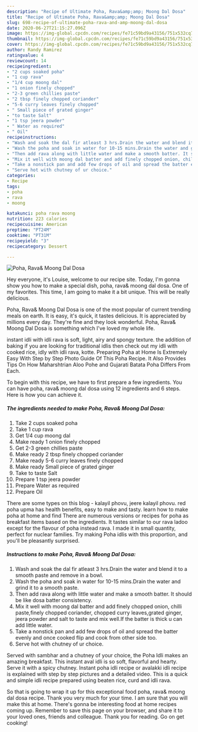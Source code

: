```yaml
---
description: "Recipe of Ultimate Poha, Rava&amp;amp; Moong Dal Dosa"
title: "Recipe of Ultimate Poha, Rava&amp;amp; Moong Dal Dosa"
slug: 698-recipe-of-ultimate-poha-rava-and-amp-moong-dal-dosa
date: 2020-06-27T21:15:27.096Z
image: https://img-global.cpcdn.com/recipes/fe71c59bd9a43156/751x532cq70/poha-rava-moong-dal-dosa-recipe-main-photo.jpg
thumbnail: https://img-global.cpcdn.com/recipes/fe71c59bd9a43156/751x532cq70/poha-rava-moong-dal-dosa-recipe-main-photo.jpg
cover: https://img-global.cpcdn.com/recipes/fe71c59bd9a43156/751x532cq70/poha-rava-moong-dal-dosa-recipe-main-photo.jpg
author: Randy Ramirez
ratingvalue: 4
reviewcount: 14
recipeingredient:
- "2 cups soaked poha"
- "1 cup rava"
- "1/4 cup moong dal"
- "1 onion finely chopped"
- "2-3 green chillies paste"
- "2 tbsp finely chopped coriander"
- "5-6 curry leaves finely chopped"
- " Small piece of grated ginger"
- "to taste Salt"
- "1 tsp jeera powder"
- " Water as required"
- " Oil"
recipeinstructions:
- "Wash and soak the dal fir atleast 3 hrs.Drain the water and blend it to a smooth paste and remove in a bowl."
- "Wash the poha and soak in water for 10-15 mins.Drain the water and grind it to a smooth paste."
- "Then add rava along with little water and make a smooth batter. It should be like dosa batter consistency."
- "Mix it well with moong dal batter and add finely chopped onion, chilli paste,finely chopped coriander, chopped curry leaves,grated ginger, jeera powder and salt to taste and mix well.If the batter is thick u can add little water."
- "Take a nonstick pan and add few drops of oil and spread the batter evenly and once cooked flip and cook from other side too."
- "Serve hot with chutney of ur choice."
categories:
- Recipe
tags:
- poha
- rava
- moong

katakunci: poha rava moong 
nutrition: 223 calories
recipecuisine: American
preptime: "PT24M"
cooktime: "PT31M"
recipeyield: "3"
recipecategory: Dessert

---
```



![Poha, Rava&amp; Moong Dal Dosa](https://img-global.cpcdn.com/recipes/fe71c59bd9a43156/751x532cq70/poha-rava-moong-dal-dosa-recipe-main-photo.jpg)

Hey everyone, it's Louise, welcome to our recipe site. Today, I'm gonna show you how to make a special dish, poha, rava&amp; moong dal dosa. One of my favorites. This time, I am going to make it a bit unique. This will be really delicious.

Poha, Rava&amp; Moong Dal Dosa is one of the most popular of current trending meals on earth. It is easy, it's quick, it tastes delicious. It is appreciated by millions every day. They're fine and they look wonderful. Poha, Rava&amp; Moong Dal Dosa is something which I've loved my whole life.

instant idli with idli rava is soft, light, airy and spongy texture. the addition of baking if you are looking for traditional idlis then check out my idli with cooked rice, idly with idli rava, kotte. Preparing Poha at Home Is Extremely Easy With Step by Step Photo Guide Of This Poha Recipe. It Also Provides Tips On How Maharshtrian Aloo Pohe and Gujarati Batata Poha Differs From Each.


To begin with this recipe, we have to first prepare a few ingredients. You can have poha, rava&amp; moong dal dosa using 12 ingredients and 6 steps. Here is how you can achieve it.

<!--inarticleads1-->

##### The ingredients needed to make Poha, Rava&amp; Moong Dal Dosa:

1. Take 2 cups soaked poha
1. Take 1 cup rava
1. Get 1/4 cup moong dal
1. Make ready 1 onion finely chopped
1. Get 2-3 green chillies paste
1. Make ready 2 tbsp finely chopped coriander
1. Make ready 5-6 curry leaves finely chopped
1. Make ready  Small piece of grated ginger
1. Take to taste Salt
1. Prepare 1 tsp jeera powder
1. Prepare  Water as required
1. Prepare  Oil


There are some types on this blog - kalayil phovu, jeere kalayil phovu. red poha upma has health benefits, easy to make and tasty. learn how to make poha at home and find There are numerous versions or recipes for poha as breakfast items based on the ingredients. It tastes similar to our rava ladoo except for the flavour of poha instead rava. I made it in small quantity, perfect for nuclear families. Try making Poha idlis with this proportion, and you&#39;ll be pleasantly surprised. 

<!--inarticleads2-->

##### Instructions to make Poha, Rava&amp; Moong Dal Dosa:

1. Wash and soak the dal fir atleast 3 hrs.Drain the water and blend it to a smooth paste and remove in a bowl.
1. Wash the poha and soak in water for 10-15 mins.Drain the water and grind it to a smooth paste.
1. Then add rava along with little water and make a smooth batter. It should be like dosa batter consistency.
1. Mix it well with moong dal batter and add finely chopped onion, chilli paste,finely chopped coriander, chopped curry leaves,grated ginger, jeera powder and salt to taste and mix well.If the batter is thick u can add little water.
1. Take a nonstick pan and add few drops of oil and spread the batter evenly and once cooked flip and cook from other side too.
1. Serve hot with chutney of ur choice.


Served with sambhar and a chutney of your choice, the Poha Idli makes an amazing breakfast. This instant aval idli is so soft, flavorful and hearty. Serve it with a spicy chutney. Instant poha idli recipe or avalakki idli recipe is explained with step by step pictures and a detailed video. This is a quick and simple idli recipe prepared using beaten rice, curd and idli rava. 

So that is going to wrap it up for this exceptional food poha, rava&amp; moong dal dosa recipe. Thank you very much for your time. I am sure that you will make this at home. There's gonna be interesting food at home recipes coming up. Remember to save this page on your browser, and share it to your loved ones, friends and colleague. Thank you for reading. Go on get cooking!
